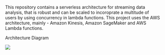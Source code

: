 This repository contains a serverless architecture for streaming data analysis, that is robust and can be scaled to incoroprate a multitude of users by using concurrency in lambda functions. This project uses the AWS architecture, mainly - Amazon Kinesis, Amazon SageMaker and AWS Lambda functions.

Architecture Diagram

![](images/architecture_diagram.jpeg)
